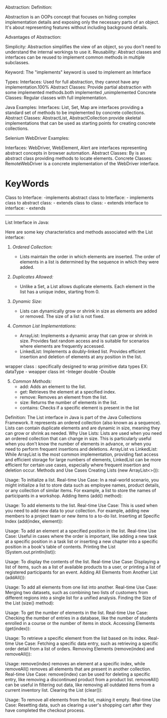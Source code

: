 Abstraction:
Definition:

Abstraction is an OOPs concept that focuses on hiding complex implementation details and 
exposing only the necessary parts of an object. It's about representing features without 
including background details.

Advantages of Abstraction:

Simplicity: Abstraction simplifies the view of an object, so you don't need to understand the 
internal workings to use it.
Reusability: Abstract classes and interfaces can be reused to implement common methods in 
multiple subclasses.

Keyword: The "implements" keyword is used to implement an Interface

Types:
Interfaces: Used for full abstraction, they cannot have any implementation.100%
Abstract Classes: Provide partial abstraction with some implemented methods.both implemented ,unimplemented
Concrete Classes: Regular classes with full implementation.






Java Examples:
Interfaces: List, Set, Map are interfaces providing a standard set of methods to be 
implemented by concrete collections.
Abstract Classes: AbstractList, AbstractCollection provide skeletal implementations that 
can be used as starting points for creating concrete collections.

Selenium WebDriver Examples:

Interfaces: WebDriver, WebElement, Alert are interfaces representing abstract concepts in browser automation.
Abstract Classes: By is an abstract class providing methods to locate elements.
Concrete Classes: RemoteWebDriver is a concrete implementation of the WebDriver interface.

KeyWords
===========
Class to Interface: -implements
abstract class to Interface: - implements
class to abstract class:  - extends
class to class: - extends
interface to interface: - extends 

-------------------------------------------------------------------------------
List Interface in Java:

Here are some key characteristics and methods associated with the List interface:

1. *Ordered Collection:*
   - Lists maintain the order in which elements are inserted. The order of elements in a list is determined by the sequence in which they were added.

2. *Duplicates Allowed:*
   - Unlike a Set, a List allows duplicate elements. Each element in the list has a unique index, starting from 0.

3. *Dynamic Size:*
   - Lists can dynamically grow or shrink in size as elements are added or removed. The size of a list is not fixed.

4. *Common List Implementations:*
   - ArrayList: Implements a dynamic array that can grow or shrink in size. Provides fast random access and is suitable for scenarios where elements are frequently accessed.
   - LinkedList: Implements a doubly-linked list. Provides efficient insertion and deletion of elements at any position in the list.


wrapper class : specifically designed to wrap primitive data types
EX:
dataType - weapper class
int       -Integer
double       -Double





5. *Common Methods:*
   - add: Adds an element to the list.
   - get: Retrieves the element at a specified index.
   - remove: Removes an element from the list.
   - size: Returns the number of elements in the list.
   - contains: Checks if a specific element is present in the list


Definition: The List interface in Java is part of the Java Collections Framework. It represents an ordered collection (also known as a sequence). Lists can contain duplicate elements and are dynamic in size, meaning they can grow or shrink as needed.
Why Use Lists: Lists are used when you need an ordered collection that can change in size. This is particularly useful when you don't know the number of elements in advance, or when you need to perform frequent insertions and deletions.
ArrayList vs LinkedList: While ArrayList is the most common implementation, providing fast access and efficient storage for large numbers of elements, LinkedList can be more efficient for certain use cases, especially where frequent insertion and deletion occur.
Methods and Use Cases
Creating Lists (new ArrayList<>()):

Usage: To initialize a list.
Real-time Use Case: In a real-world scenario, you might initialize a list to store data such as employee names, product details, or any collection of similar items. For example, a list to store the names of participants in a workshop.
Adding Items (add() method):

Usage: To add elements to the list.
Real-time Use Case: This is used when you need to add new data to your collection. For example, adding new members to a project team or new items to a to-do list.
Inserting at Specific Index (add(index, element)):

Usage: To add an element at a specified position in the list.
Real-time Use Case: Useful in cases where the order is important, like adding a new task at a specific position in a task list or inserting a new chapter into a specific position in a book's table of contents.
Printing the List (System.out.println(list)):

Usage: To display the contents of the list.
Real-time Use Case: Displaying a list of items, such as a list of available products to a user, or printing a list of registered participants for an event.
Adding All Elements from Another List (addAll()):

Usage: To add all elements from one list into another.
Real-time Use Case: Merging two datasets, such as combining two lists of customers from different regions into a single list for a unified analysis.
Finding the Size of the List (size() method):

Usage: To get the number of elements in the list.
Real-time Use Case: Checking the number of entries in a database, like the number of students enrolled in a course or the number of items in stock.
Accessing Elements (get(index)):

Usage: To retrieve a specific element from the list based on its index.
Real-time Use Case: Fetching a specific data entry, such as retrieving a specific order detail from a list of orders.
Removing Elements (remove(index) and removeAll()):

Usage: remove(index) removes an element at a specific index, while removeAll() removes all elements that are present in another collection.
Real-time Use Case: remove(index) can be used for deleting a specific entry, like removing a discontinued product from a product list. removeAll() can be useful in filtering out data, like removing all outdated items from a current inventory list.
Clearing the List (clear()):

Usage: To remove all elements from the list, making it empty.
Real-time Use Case: Resetting data, such as clearing a user's shopping cart after they have completed the checkout process.